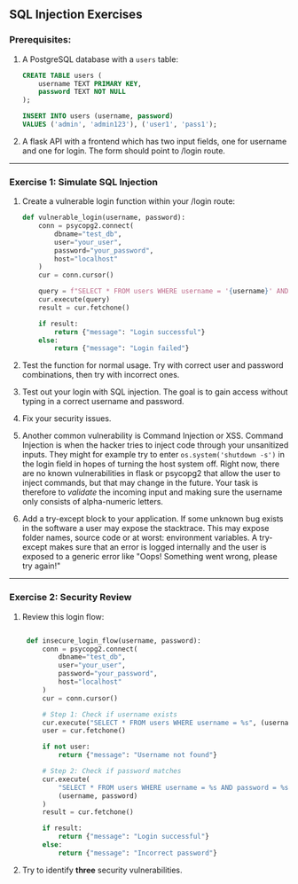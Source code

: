 ## **SQL Injection Exercises**

### **Prerequisites:**

1. A PostgreSQL database with a `users` table:

   ```sql
   CREATE TABLE users (
       username TEXT PRIMARY KEY,
       password TEXT NOT NULL
   );

   INSERT INTO users (username, password)
   VALUES ('admin', 'admin123'), ('user1', 'pass1');
   ```
2. A flask API with a frontend which has two input fields, one for username and one for login. The form should point to /login route. 
---

### **Exercise 1: Simulate SQL Injection**

1. Create a vulnerable login function within your /login route:

   ```python
   def vulnerable_login(username, password):
       conn = psycopg2.connect(
           dbname="test_db",
           user="your_user",
           password="your_password",
           host="localhost"
       )
       cur = conn.cursor()

       query = f"SELECT * FROM users WHERE username = '{username}' AND password = '{password}'"
       cur.execute(query)
       result = cur.fetchone()

       if result:
           return {"message": "Login successful"}
       else:
           return {"message": "Login failed"}
   ```

2. Test the function for normal usage. Try with correct user and password combinations, then try with incorrect ones.

3. Test out your login with SQL injection. The goal is to gain access without typing in a correct username and password.

4. Fix your security issues.

5. Another common vulnerability is Command Injection or XSS. Command Injection is when the hacker tries to inject code through your unsanitized inputs. They might for example try to enter `os.system('shutdown -s')` in the login field in hopes of turning the host system off. Right now, there are no known vulnerabilities in flask or psycopg2 that allow the user to inject commands, but that may change in the future. Your task is therefore to *validate* the incoming input and making sure the username only consists of alpha-numeric letters.

6. Add a try-except block to your application. If some unknown bug exists in the software a user may expose the stacktrace. This may expose folder names, source code or at worst: environment variables. A try-except makes sure that an error is logged internally and the user is exposed to a generic error like "Oops! Something went wrong, please try again!"
---

### **Exercise 2: Security Review**


1. Review this login flow:

   ```python

    def insecure_login_flow(username, password):
        conn = psycopg2.connect(
            dbname="test_db",
            user="your_user",
            password="your_password",
            host="localhost"
        )
        cur = conn.cursor()

        # Step 1: Check if username exists
        cur.execute("SELECT * FROM users WHERE username = %s", (username,))
        user = cur.fetchone()

        if not user:
            return {"message": "Username not found"}

        # Step 2: Check if password matches
        cur.execute(
            "SELECT * FROM users WHERE username = %s AND password = %s",
            (username, password)
        )
        result = cur.fetchone()

        if result:
            return {"message": "Login successful"}
        else:
            return {"message": "Incorrect password"}

   ```

2. Try to identify **three** security vulnerabilities.
